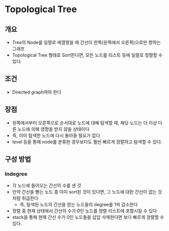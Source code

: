 # Topological Tree

## 개요

- Tree의 Node를 일렬로 배열했을 때 간선이 한쪽(왼쪽에서 오른쪽)으로만 향하는 그래프
- Topological Tree 형태로 Sort한다면, 모든 노드를 리스트 등에 일렬로 정렬할 수 있다.

## 조건

- Directed graph여야 한다

## 장점

- 왼쪽에서부터 오른쪽으로 순서대로 노드에 대해 탐색할 때, 해당 노드는 더 이상 다른 노드에 의해 영향을 받지 않을 상태이다
- 즉, 이미 탐색한 노드에 다시 돌아올 필요가 없다
- level 등을 통해 node를 분류한 경우보다도 훨씬 빠르게 정렬하고 탐색할 수 있다.

## 구성 방법

### Indegree

- 각 노드에 들어오는 간선의 수를 센 것
- 만약 간선을 뻗는 노드 중 이미 sort된 것이 있다면, 그 노드에 대한 간선이 없는 것 처럼 취급한다
  - 즉, 탐색된 노드의 간선을 받는 노드들의 degree를 1씩 감소한다
- 정렬 중 현재 상태에서 간선의 수가 0인 노드를 정렬 리스트에 포함시킬 수 있다
- stack을 통해 현재 간선 수가 0인 노드들을 삽입 삭제한다면 보다 빠르게 정렬할 수 있다.